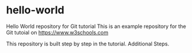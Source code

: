 # hello-world
Hello World repository for Git tutorial
This is an example repository for the Git tutoial on https://www.w3schools.com

This repository is built step by step in the tutorial.
Additional Steps.
